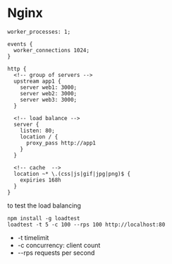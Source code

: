 # Nginx

```nginx
worker_processes: 1;

events {
  worker_connections 1024;
}

http {
  <!-- group of servers -->
  upstream app1 {
    server web1: 3000;
    server web2: 3000;
    server web3: 3000;
  }

  <!-- load balance -->
  server {
    listen: 80;
    location / {
      proxy_pass http://app1
    }
  }

  <!-- cache  -->
  location ~* \.(css|js|gif|jpg|png)$ {
    expiries 168h
  }
}
```

to test the load balancing

```shell
npm install -g loadtest
loadtest -t 5 -c 100 --rps 100 http://localhost:80
```

- -t timelimit
- -c concurrency: client count
- --rps requests per second
